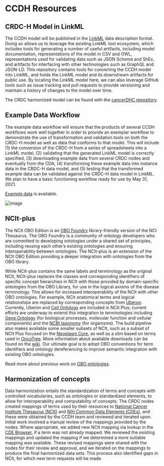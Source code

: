 # CCDH Resources

## CRDC-H Model in LinkML
The CCDH model will be published in the [LinkML](https://linkml.github.io/) data description format. Doing so allows us to leverage the existing LinkML tool ecosystem, which includes tools for generating a number of useful artifacts, including model documentation, representations of the model in CSV and OWL, representations used for validating data such as JSON Schema and ShEx, and artifacts for interfacing with other technologies such as GraphQL and JSON-LD. This repository contains tools for converting the CCDH model into LinkML, and holds the LinkML model and its downstream artifacts for public use. By locating the LinkML model here, we can also leverage GitHub tools such as issue tracking and pull requests to provide versioning and maintain a history of changes to the model over time.

The CRDC harmonized model can be found with the [cancerDHC repository](http://github.com/cancerDHC/ccdhmodel/).

## Example Data Workflow
The example data workflow will ensure that the products of several CCDH workflows work well together in order to provide an exemplar workflow to demonstrate the use of transformation and validation tools on both the CRDC-H model as well as data that conforms to that model. This will include (1) the conversion of the CRDC-H from a series of spreadsheets into a LinkML model, (2) validating that the generated LinkML model is correctly specified, (3) downloading example data from several CRDC nodes and eventually from the CDA, (4) transforming these example data into instance data in the CRDC-H data model, and (5) testing that the transformed example data can be validated against the CRDC-H data model in LinkML. We plan to have a basic functioning workflow ready for use by May 31, 2021.

[Example data](http://www.github.com/cancerDHC/example-data) is available.

![image](https://user-images.githubusercontent.com/67020823/119711030-e4f74b00-be13-11eb-975e-f19d1679e74a.png)

## NCIt-plus
The NCIt OBO Edition is an [OBO Foundry](http://obofoundry.org/) library-friendly version of the NCI Thesaurus. The OBO Foundry is a community of ontology developers who are committed to developing ontologies under a shared set of principles, including reusing each other’s existing ontologies and ensuring interoperability between ontologies. The NCIt-plus is an extension of the NCIt OBO Edition providing a deeper integration with ontologies from the OBO library.

While NCIt-plus contains the same labels and terminology as the original NCIt, NCIt-plus replaces the classes and corresponding identifiers of specific concept hierarchies in NCIt with those provided by domain-specific ontologies from the OBO Library, for use in the logical axioms of the disease terminology. This allows for increased interoperability of the NCIt with other OBO ontologies. For example, NCIt anatomical terms and logical relationships are replaced by corresponding concepts from [Uberon](http://uberon.github.io/). Currently, Uberon and [Cell Ontology](https://github.com/obophenotype/cell-ontology) are included in NCIt Plus; current efforts are underway to extend this integration to terminologies including [Gene Ontology](http://geneontology.org/) (for biological processes, molecular function and cellular components) and  the [NCBI taxonomy](https://www.ncbi.nlm.nih.gov/taxonomy) (for organisms). The build pipeline also makes available some smaller subsets of NCIt, such as a subset of NCIt Plus focused on the [Neoplasm Core](https://evs.nci.nih.gov/ftp1/NCI_Thesaurus/Neoplasm/About_Core.html), as well as a slim based on terms used in [OncoTree](http://oncotree.mskcc.org/oncotree/#/home). More information about available downloads can be found on the [wiki](https://github.com/NCI-Thesaurus/thesaurus-obo-edition/wiki/Downloads). Our ultimate goal is to adopt OBO conventions for term identifiers and ontology dereferencing to improve semantic integration with existing OBO ontologies. 

Read more about previous work on [OBO ontologies](https://monarchinit.medium.com/tailoring-the-nci-thesaurus-for-semantic-interoperability-21305ccfe3a6).

## Harmonization of concepts
Data harmonization entails the standardization of terms and concepts with controlled vocabularies, such as ontologies or standardized elements, to allow for interoperability and computability of concepts. The CRDC nodes created mappings of terms used by their resources to [National Cancer Institute Thesaurus (NCIt)](https://ncithesaurus.nci.nih.gov/ncitbrowser/pages/home.jsf?version=20.11e) and [NIH Common Data Elements (CDEs)](https://cde.nlm.nih.gov/home), and these were obtained by the CCDH team and reviewed and iterated upon. Initial work involved a manual review of the mappings provided by the nodes. Where appropriate, we added new NCIt mapping via lookup in the [CDE Browser](https://cde.nlm.nih.gov/cde/search), if a term was not already mapped. We reviewed the existing mappings and updated the mapping if we determined a more suitable mapping was available. These revised mappings were shared with the nodes for their review and approval, and we iterated on the mappings to produce the final harmonized data sets. This process also identified gaps in NCIt, for which new term requests will be made.
